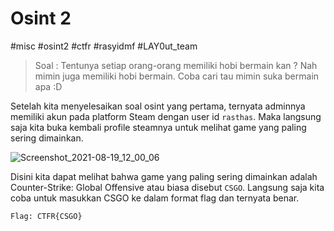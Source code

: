 # Osint 2 
#misc #osint2 #ctfr #rasyidmf #LAY0ut_team

> Soal : Tentunya setiap orang-orang memiliki hobi bermain kan ? Nah mimin juga memiliki hobi bermain. Coba cari tau mimin suka bermain apa :D

Setelah kita menyelesaikan soal osint yang pertama, ternyata adminnya memiliki akun pada platform Steam dengan user id `rasthas`. Maka langsung saja kita buka kembali profile steamnya untuk melihat game yang paling sering dimainkan.

![Screenshot_2021-08-19_12_00_06](https://user-images.githubusercontent.com/72114276/130012378-86019be6-2564-4038-99bd-a5ca3755f0ac.png)

Disini kita dapat melihat bahwa game yang paling sering dimainkan adalah Counter-Strike: Global Offensive atau biasa disebut `CSGO`. Langsung saja kita coba untuk masukkan CSGO ke dalam format flag dan ternyata benar.

``
Flag: CTFR{CSGO}
``

